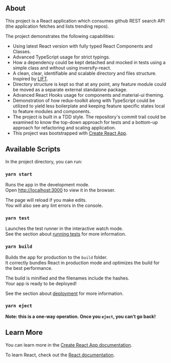 ## About

This project is a React application which consumes github REST search API (the application fetches and lists trending repos).

The project demonstrates the following capabilities:
- Using latest React version with fully typed React Components and Classes.
- Advanced TypeScript usage for strict typings.
- How a dependency could be kept detached and mocked in tests using a simple class and without using inversify-react.
- A clean, clear, identifiable and scalable directory and files structure. Inspired by [LIFT](https://johnpapa.net/angular-app-structuring-guidelines/).
- Directory structure is kept so that at any point, any feature module could be moved as a separate external standalone package.
- Advanced React Hooks usage for components and material-ui theming.
- Demonstration of how redux-toolkit along with TypeScript could be utilized to yield less boilerplate and keeping feature specific states local to feature modules and components.
- The project is built in a TDD style. The repository's commit trail could be examined to know the top-down approach for tests and a bottom-up approach for refactoring and scaling application.
- This project was bootstrapped with [Create React App](https://github.com/facebook/create-react-app).   

## Available Scripts

In the project directory, you can run:

### `yarn start`

Runs the app in the development mode.<br />
Open [http://localhost:3000](http://localhost:3000) to view it in the browser.

The page will reload if you make edits.<br />
You will also see any lint errors in the console.

### `yarn test`

Launches the test runner in the interactive watch mode.<br />
See the section about [running tests](https://facebook.github.io/create-react-app/docs/running-tests) for more information.

### `yarn build`

Builds the app for production to the `build` folder.<br />
It correctly bundles React in production mode and optimizes the build for the best performance.

The build is minified and the filenames include the hashes.<br />
Your app is ready to be deployed!

See the section about [deployment](https://facebook.github.io/create-react-app/docs/deployment) for more information.

### `yarn eject`

**Note: this is a one-way operation. Once you `eject`, you can’t go back!**


## Learn More

You can learn more in the [Create React App documentation](https://facebook.github.io/create-react-app/docs/getting-started).

To learn React, check out the [React documentation](https://reactjs.org/).

